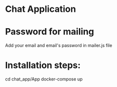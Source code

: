 # Chat Application

# Password for mailing
Add your email and email's password in mailer.js file
# Installation steps:
  cd chat_app/App
  docker-compose up
